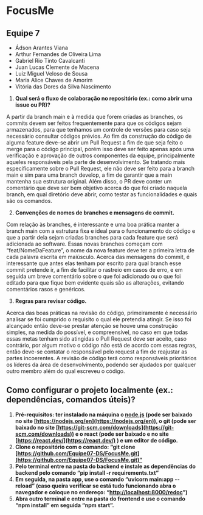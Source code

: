 # **FocusMe**

## **Equipe 7**

* Ádson Arantes Viana  
* Arthur Fernandes de Oliveira Lima  
* Gabriel Rio Tinto Cavalcanti  
* Juan Lucas Clemente de Macena  
* Luiz Miguel Veloso de Sousa  
* Maria Alice Chaves de Amorim  
* Vitória das Dores da Silva Nascimento

1. **Qual será o fluxo de colaboração no repositório (ex.: como abrir uma issue ou PR)?**

A partir da branch main e à medida que forem criadas as branches, os commits devem ser feitos frequentemente para que os códigos sejam armazenados, para que tenhamos um controle de versões para caso seja necessário consultar códigos prévios. Ao fim da construção do código de alguma feature deve-se abrir um Pull Request a fim de que seja feito o merge para o código principal, porém isso deve ser feito apenas após uma verificação e aprovação de outros componentes da equipe, principalmente aqueles responsáveis pela parte de desenvolvimento. Se tratando mais especificamente sobre o Pull Request, ele não deve ser feito para a branch main e sim para uma branch develop, a fim de garantir que a main mantenha sua estrutura original. Além disso, o PR deve conter um comentário que deve ser bem objetivo acerca do que foi criado naquela branch,  em qual diretório deve abrir, como testar as funcionalidades e quais são os comandos.

2. **Convenções de nomes de branches e mensagens de commit.**

Com relação às branches, é interessante e uma boa prática manter a branch main com a estrutura fixa e ideal para o funcionamento do código e que a partir dela sejam criadas branches para cada feature que será adicionada ao software. Essas novas branches começam com “feat/NomeDaFeature”, o nome da nova feature deve ter a primeira letra de cada palavra escrita em maiúsculo. Acerca das mensagens do commit, é interessante que antes elas tenham por escrito para qual branch esse commit pretende ir, a fim de facilitar o rastreio em casos de erro,  e em seguida um breve comentário sobre o que foi adicionado ou o que foi editado para que fique bem evidente quais são as alterações, evitando comentários rasos e genéricos.

3. **Regras para revisar código.**

Acerca das boas práticas na revisão do código, primeiramente é necessário analisar se foi cumprido o requisito o qual ele pretendia atingir. Se isso foi alcançado então deve-se prestar atenção se houve uma construção simples, na medida do possível, e compreensível, no caso em que todas essas metas tenham sido atingidas o Pull Request deve ser aceito, caso contrário, por algum motivo o código não está de acordo com essas regras, então deve-se contatar o responsável pelo request a fim de reajustar as partes incoerentes. A revisão de código terá como responsáveis prioritários os líderes da área de desenvolvimento, podendo ser ajudados por qualquer outro membro além do qual escreveu o código.

## **Como configurar o projeto localmente (ex.: dependências, comandos úteis)?**

1. **Pré-requisitos: ter instalado na máquina o [node.js](http://node.js) (pode ser baixado no site [https://nodejs.org/en](https://nodejs.org/en)), o git (pode ser baixado no site [https://git-scm.com/downloads](https://git-scm.com/downloads)) e o react (pode ser baixado e no site [https://react.dev/](https://react.dev/) ) e um editor de código.**  
2. **Clone o repositório com o comando: “git clone [https://github.com/Equipe07-DS/FocusMe.git](https://github.com/Equipe07-DS/FocusMe.git)”**  
3. **Pelo terminal entre na pasta do backend e instale as dependências do backend pelo comando  “pip install \-r requirements.txt”**   
4. **Em seguida, na pasta app, use o comando “uvicorn main:app  \--reload” (caso queira verificar se está tudo funcionando abra o navegador e coloque no endereço: “[http://localhost:8000/redoc](http://localhost:8000/redoc)”)**  
5. **Abra outro terminal e entre na pasta do frontend e use o comando “npm install” em seguida “npm start”.** 

